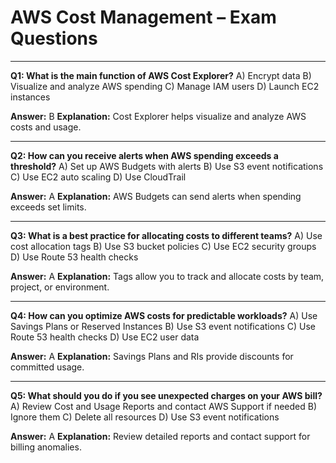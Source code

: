 # AWS Cost Management – Exam Questions

---
**Q1: What is the main function of AWS Cost Explorer?**
A) Encrypt data
B) Visualize and analyze AWS spending
C) Manage IAM users
D) Launch EC2 instances

**Answer:** B
**Explanation:** Cost Explorer helps visualize and analyze AWS costs and usage.

---
**Q2: How can you receive alerts when AWS spending exceeds a threshold?**
A) Set up AWS Budgets with alerts
B) Use S3 event notifications
C) Use EC2 auto scaling
D) Use CloudTrail

**Answer:** A
**Explanation:** AWS Budgets can send alerts when spending exceeds set limits.

---
**Q3: What is a best practice for allocating costs to different teams?**
A) Use cost allocation tags
B) Use S3 bucket policies
C) Use EC2 security groups
D) Use Route 53 health checks

**Answer:** A
**Explanation:** Tags allow you to track and allocate costs by team, project, or environment.

---
**Q4: How can you optimize AWS costs for predictable workloads?**
A) Use Savings Plans or Reserved Instances
B) Use S3 event notifications
C) Use Route 53 health checks
D) Use EC2 user data

**Answer:** A
**Explanation:** Savings Plans and RIs provide discounts for committed usage.

---
**Q5: What should you do if you see unexpected charges on your AWS bill?**
A) Review Cost and Usage Reports and contact AWS Support if needed
B) Ignore them
C) Delete all resources
D) Use S3 event notifications

**Answer:** A
**Explanation:** Review detailed reports and contact support for billing anomalies.
